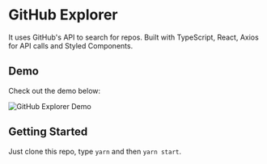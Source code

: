 # GitHub Explorer

It uses GitHub's API to search for repos. Built with TypeScript, React, Axios for API calls and Styled Components.

## Demo
Check out the demo below:

![GitHub Explorer Demo](src/assets/demo.gif)

## Getting Started

Just clone this repo, type `yarn` and then `yarn start`.

